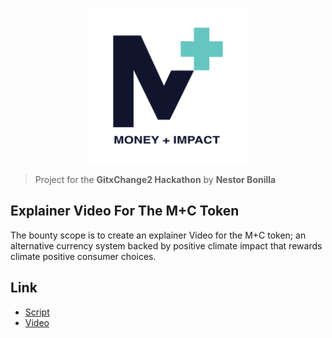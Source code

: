<p align="center">
  <img align="center" width="50%" src="/resources/m-plus-logo.svg">
</p>

> Project for the **GitxChange2 Hackathon**
> by **Nestor Bonilla**

## Explainer Video For The M+C Token

The bounty scope is to create an explainer Video for the M+C token; an alternative currency system backed by positive climate impact that rewards climate positive consumer choices.

## Link
* [Script](https://docs.google.com/document/d/1n1H8k8NEjIL7NJYVN9ZW1iup7IEBQlDBlLb7jyhLb6M)
* [Video](https://drive.google.com/file/d/1VL9pwOkdfz5vFyt1GvHArXW_tLwa-m7g)